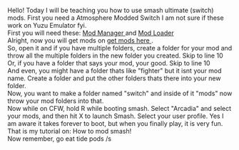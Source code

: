 Hello! Today I will be teaching you how to use smash ultimate (switch) mods. First you need a Atmosphere Modded Switch I am not sure if these work on Yuzu Emulator fyi. <br />
First you will need these: <a href="https://gamebanana.com/tools/6865">Mod Manager </a> and <a href="https://github.com/Raytwo/ARCropolis/">Mod Loader </a> <br />
Alright, now you will get mods on <a href="https://gamebanana.com/games/6498">get mods here </a>. <br />
So, open it and if you have multiple folders, create a folder for your mod and throw all the multiple folders in the new folder you created. Skip to line 10 <br />
Or, if you have a folder that says your mod, your good. Skip to line 10 <br />
And even, you might have a folder thats like "fighter" but it isnt your mod name. Create a folder and put the other folders thats there into your new folder. <br />
Now, you want to make a folder named "switch" and inside of it "mods" now throw your mod folders into that. <br /> 
Now while on CFW, hold R while booting smash. Select "Arcadia" and select your mods, and then hit X to launch Smash. Select your user profile. Yes I am aware it takes forever to boot, but when you finally play, it is very fun. <br />
That is my tutorial on: How to mod smash! <br />
Now remember, go eat tide pods /s <br />
